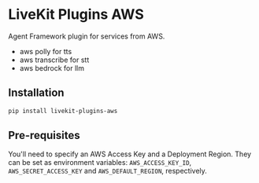 # LiveKit Plugins AWS

Agent Framework plugin for services from AWS.

- aws polly for tts
- aws transcribe for stt
- aws bedrock for llm

## Installation

```bash
pip install livekit-plugins-aws
```

## Pre-requisites

You'll need to specify an AWS Access Key and a Deployment Region. They can be set as environment variables: `AWS_ACCESS_KEY_ID`, `AWS_SECRET_ACCESS_KEY` and `AWS_DEFAULT_REGION`, respectively.